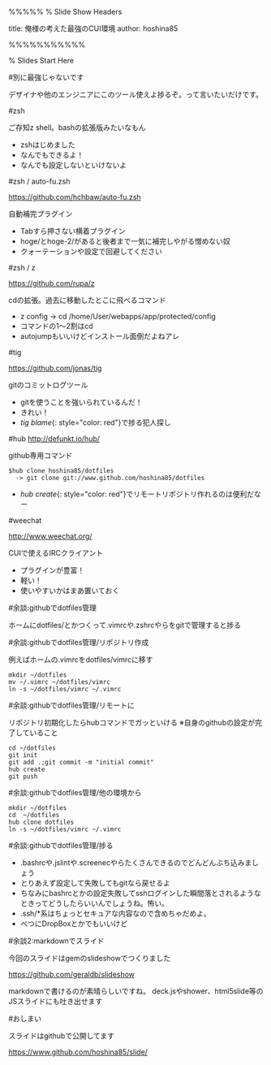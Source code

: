%%%%%
% Slide Show Headers

title: 俺様の考えた最強のCUI環境
author: hoshina85

%%%%%%%%%%%

% Slides Start Here

#別に最強じゃないです

デザイナや他のエンジニアにこのツール使えよ捗るぞ。って言いたいだけです。

#zsh

ご存知z shell。bashの拡張版みたいなもん

* zshはじめました
* なんでもできるよ！
* なんでも設定しないといけないよ

#zsh / auto-fu.zsh

https://github.com/hchbaw/auto-fu.zsh

自動補完プラグイン

* Tabすら押さない横着プラグイン
* hoge/とhoge-2/があると後者まで一気に補完しやがる憎めない奴
* クォーテーションや設定で回避してください

#zsh / z

https://github.com/rupa/z

cdの拡張。過去に移動したとこに飛べるコマンド

* z config -> cd /home/User/webapps/app/protected/config
* コマンドの1〜2割はcd
* autojumpもいいけどインストール面倒だよねアレ

#tig

https://github.com/jonas/tig

gitのコミットログツール

* gitを使うことを強いられているんだ！
* きれい！
* *tig blame*{: style="color: red"}で捗る犯人探し


#hub
http://defunkt.io/hub/

github専用コマンド

~~~~~~
$hub clone hoshina85/dotfiles
  -> git clone git://www.github.com/hoshina85/dotfiles
~~~~~~

* *hub create*{: style="color: red"}でリモートリポジトリ作れるのは便利だなー


#weechat

http://www.weechat.org/

CUIで使えるIRCクライアント

* プラグインが豊富！
* 軽い！
* 使いやすいかはまあ置いておく

#余談:githubでdotfiles管理

ホームにdotfiles/とかつくって.vimrcや.zshrcやらをgitで管理すると捗る

#余談:githubでdotfiles管理/リポジトリ作成

例えばホームの.vimrcをdotfiles/vimrcに移す

~~~~~~
mkdir ~/dotfiles
mv ~/.vimrc ~/dotfiles/vimrc
ln -s ~/dotfiles/vimrc ~/.vimrc
~~~~~~

#余談:githubでdotfiles管理/リモートに

リポジトリ初期化したらhubコマンドでガッといける
※自身のgithubの設定が完了していること

~~~~~~
cd ~/dotfiles
git init
git add .;git commit -m "initial commit"
hub create
git push
~~~~~~


#余談:githubでdotfiles管理/他の環境から
~~~~~~
mkdir ~/dotfiles
cd  ~/dotfiles
hub clone dotfiles
ln -s ~/dotfiles/vimrc ~/.vimrc
~~~~~~

#余談:githubでdotfiles管理/捗る
* .bashrcや.jslintや.screenecやらたくさんできるのでどんどんぶち込みましょう
* とりあえず設定して失敗してもgitなら戻せるよ
* ちなみにbashrcとかの設定失敗してsshログインした瞬間落とされるようなときってどうしたらいいんでしょうね。怖い。
* .ssh/\*系はちょっとセキュアな内容なので含めちゃだめよ。
* べつにDropBoxとかでもいいけど


#余談2:markdownでスライド

今回のスライドはgemのslideshowでつくりました

https://github.com/geraldb/slideshow

markdownで書けるのが素晴らしいですね。
deck.jsやshower、html5slide等のJSスライドにも吐き出せます

#おしまい

スライドはgithubで公開してます

https://www.github.com/hoshina85/slide/

